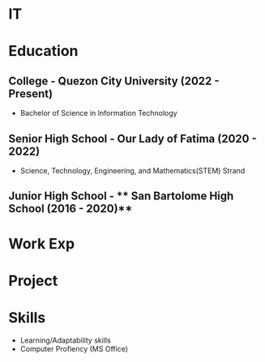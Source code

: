 # IT

# Education

## College - **Quezon City University (2022 - Present)** 
 - Bachelor of Science in Information Technology

## Senior High School - **Our Lady of Fatima (2020 - 2022)**
 - Science, Technology, Engineering, and Mathematics(STEM) Strand

## Junior High School - ** San Bartolome High School (2016 - 2020)**


# Work Exp



# Project

# Skills
 - Learning/Adaptability skills
 - Computer Profiency (MS Office)

